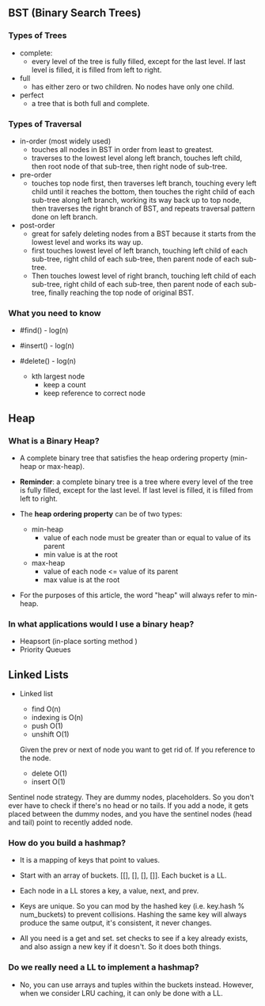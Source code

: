 ## BST (Binary Search Trees)

### Types of Trees
- complete:
    - every level of the tree is fully filled, except for the last level. If last level is filled, it is filled from left to right.
- full
    - has either zero or two children. No nodes have only one child.
- perfect
    - a tree that is both full and complete.

### Types of Traversal
- in-order (most widely used)
    - touches all nodes in BST in order from least to greatest.
    - traverses to the lowest level along left branch, touches left child, then root node of that sub-tree, then right node of sub-tree.
- pre-order
    - touches top node first, then traverses left branch, touching every left child until it reaches the bottom, then touches the right child of each sub-tree along left branch, working its way back up to top node, then traverses the right branch of BST, and repeats traversal pattern done on left branch.
- post-order  
    - great for safely deleting nodes from a BST because it starts from the lowest level and works its way up.
    - first touches lowest level of left branch, touching left child of each sub-tree, right child of each sub-tree, then parent node of each sub-tree.
    - Then touches lowest level of right branch, touching left child of each sub-tree, right child of each sub-tree, then parent node of each sub-tree, finally reaching the top node of original BST.

### What you need to know

- #find() - log(n)
- #insert() - log(n)
- #delete() - log(n)

    - kth largest node
        - keep a count
        - keep reference to correct node


## Heap
### What is a Binary Heap?

- A complete binary tree that satisfies the heap ordering property (min-heap or max-heap).
- **Reminder**: a complete binary tree is a tree where every level of the tree is fully filled, except for the last level. If last level is filled, it is filled from left to right.


- The **heap ordering property** can be of two types:
    - min-heap
        - value of each node must be greater than or equal to value of its parent
        - min value is at the root
    - max-heap  
        - value of each node <= value of its parent
        - max value is at the root

- For the purposes of this article, the word "heap" will always refer to min-heap.


### In what applications would I use a binary heap?
- Heapsort (in-place sorting method )
- Priority Queues


## Linked Lists
- Linked list
    - find O(n)
    - indexing is O(n)
    - push O(1)
    - unshift O(1)

    Given the prev or next of node you want to get rid of. If you reference to the node.
    - delete O(1)
    - insert O(1)

Sentinel node strategy. They are dummy nodes, placeholders. So you don't ever have to check if there's no head or no tails. If you add a node, it gets placed between the dummy nodes, and you have the sentinel nodes (head and tail) point to recently added node.


### How do you build a hashmap?
- It is a mapping of keys that point to values.
- Start with an array of buckets. [[], [], [], []]. Each bucket is a LL.
- Each node in a LL stores a key, a value, next, and prev.
- Keys are unique. So you can mod by the hashed key (i.e. key.hash % num_buckets) to prevent collisions. Hashing the same key will always produce the same output, it's consistent, it never changes.

- All you need is a get and set. set checks to see if a key already exists, and also assign a new key if it doesn't. So it does both things.

### Do we really need a LL to implement a hashmap?
- No, you can use arrays and tuples within the buckets instead. However, when we consider LRU caching, it can only be done with a LL.
